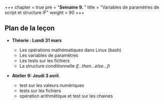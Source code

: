 +++
chapter = true
pre = "<b>Semaine 9. </b>"
title = "Variables de paramètres de script et structure IF"
weight = 90
+++

## Plan de la leçon

- **Théorie : Lundi 31 mars**
  - Les opérations mathématiques dans Linux (bash)
  - Les variables de paramètres
  - Les tests sur les fichiers
  - La structure conditionnelle *if...then...else...fi*

- **Atelier 9: Jeudi 3 avril**.
  - test sur les valeurs numériques
  - tests sur les fichiers
  - opération arithmétique et test sur les chaines

